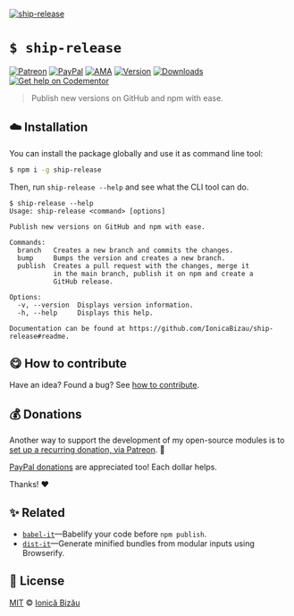 
[![ship-release](http://i.imgur.com/gOm6qum.png)](#)

# `$ ship-release`

 [![Patreon](https://img.shields.io/badge/Support%20me%20on-Patreon-%23e6461a.svg)][patreon] [![PayPal](https://img.shields.io/badge/%24-paypal-f39c12.svg)][paypal-donations] [![AMA](https://img.shields.io/badge/ask%20me-anything-1abc9c.svg)](https://github.com/IonicaBizau/ama) [![Version](https://img.shields.io/npm/v/ship-release.svg)](https://www.npmjs.com/package/ship-release) [![Downloads](https://img.shields.io/npm/dt/ship-release.svg)](https://www.npmjs.com/package/ship-release) [![Get help on Codementor](https://cdn.codementor.io/badges/get_help_github.svg)](https://www.codementor.io/johnnyb?utm_source=github&utm_medium=button&utm_term=johnnyb&utm_campaign=github)

> Publish new versions on GitHub and npm with ease.

## :cloud: Installation

You can install the package globally and use it as command line tool:


```sh
$ npm i -g ship-release
```


Then, run `ship-release --help` and see what the CLI tool can do.


```
$ ship-release --help
Usage: ship-release <command> [options]

Publish new versions on GitHub and npm with ease.

Commands:
  branch   Creates a new branch and commits the changes.
  bump     Bumps the version and creates a new branch.
  publish  Creates a pull request with the changes, merge it
           in the main branch, publish it on npm and create a
           GitHub release.

Options:
  -v, --version  Displays version information.
  -h, --help     Displays this help.

Documentation can be found at https://github.com/IonicaBizau/ship-release#readme.
```

## :yum: How to contribute
Have an idea? Found a bug? See [how to contribute][contributing].


## :moneybag: Donations

Another way to support the development of my open-source modules is
to [set up a recurring donation, via Patreon][patreon]. :rocket:

[PayPal donations][paypal-donations] are appreciated too! Each dollar helps.

Thanks! :heart:


## :sparkles: Related

 - [`babel-it`](https://github.com/IonicaBizau/babel-it#readme)—Babelify your code before `npm publish`.
 - [`dist-it`](https://github.com/IonicaBizau/dist-it)—Generate minified bundles from modular inputs using Browserify.



## :scroll: License

[MIT][license] © [Ionică Bizău][website]

[patreon]: https://www.patreon.com/ionicabizau
[paypal-donations]: https://www.paypal.com/cgi-bin/webscr?cmd=_s-xclick&hosted_button_id=RVXDDLKKLQRJW
[donate-now]: http://i.imgur.com/6cMbHOC.png


[license]: http://showalicense.com/?fullname=Ionic%C4%83%20Biz%C4%83u%20%3Cbizauionica%40gmail.com%3E%20(http%3A%2F%2Fionicabizau.net)&year=2016#license-mit

[website]: http://ionicabizau.net
[contributing]: /CONTRIBUTING.md
[docs]: /DOCUMENTATION.md
